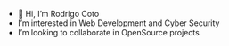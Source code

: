 - 👋 Hi, I’m Rodrigo Coto
- I’m interested in Web Development and Cyber Security
- I’m looking to collaborate in OpenSource projects
